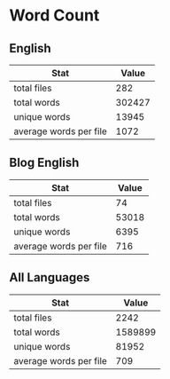 # Word Count

## English

Stat | Value
---- | -----
total files | 282
total words | 302427
unique words | 13945
average words per file | 1072

## Blog English

Stat | Value
---- | -----
total files | 74
total words | 53018
unique words | 6395
average words per file | 716

## All Languages

Stat | Value
---- | -----
total files | 2242
total words | 1589899
unique words | 81952
average words per file | 709
